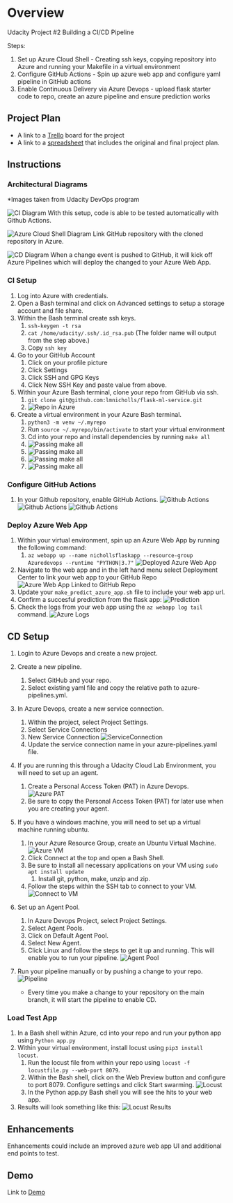 # Overview

Udacity Project #2 Building a CI/CD Pipeline

Steps:

1. Set up Azure Cloud Shell - Creating ssh keys, copying repository into Azure and running your Makefile in a virtual environment
2. Configure GitHub Actions - Spin up azure web app and configure yaml pipeline in GitHub actions
3. Enable Continuous Delivery via Azure Devops - upload flask starter code to repo, create an azure pipeline and ensure prediction works

## Project Plan

* A link to a [Trello](https://trello.com/b/mgbM0QV5/udacity-project-2) board for the project
* A link to a [spreadsheet](https://docs.google.com/spreadsheets/d/1V2cy8WjRHUGpVEoUbSiUSh5qYBpkyyxbSuYpjcarDEg/edit#gid=1348135932) that includes the original and final project plan.

## Instructions

### Architectural Diagrams

*Images taken from Udacity DevOps program

![CI Diagram](https://raw.githubusercontent.com/lmnicholls/flask-ml-service/main/Images/ci-diagram.png)
With this setup, code is able to be tested automatically with Github Actions.

![Azure Cloud Shell Diagram](https://raw.githubusercontent.com/lmnicholls/flask-ml-service/main/Images/azure-cloud-shell.png)
Link GitHub repository with the cloned repository in Azure.

![CD Diagram](https://raw.githubusercontent.com/lmnicholls/flask-ml-service/main/Images/cd-diagram.png)
When a change event is pushed to GitHub, it will kick off Azure Pipelines which will deploy the changed to your Azure Web App.

### CI Setup

1. Log into Azure with credentials.
2. Open a Bash terminal and click on Advanced settings to setup a storage account and file share.
3. Within the Bash terminal create ssh keys. 
   1. `ssh-keygen -t rsa`
   2. `cat /home/udacity/.ssh/.id_rsa.pub` (The folder name will output from the step above.)
   3. Copy `ssh key`
4. Go to your GitHub Account
   1. Click on your profile picture
   2. Click Settings
   3. Click SSH and GPG Keys
   4. Click New SSH Key and paste value from above.
5. Within your Azure Bash terminal, clone your repo from GitHub via ssh.
   1. `git clone git@github.com:lmnicholls/flask-ml-service.git`
   2. ![Repo in Azure](https://raw.githubusercontent.com/lmnicholls/flask-ml-service/main/Images/ProjectInAzureCloudShell.png)
6. Create a virtual environment in your Azure Bash terminal.
   1. `python3 -m venv ~/.myrepo`
   2. Run `source ~/.myrepo/bin/activate` to start your virtual environment
   3. Cd into your repo and install dependencies by running `make all`
   4. ![Passing make all](https://raw.githubusercontent.com/lmnicholls/flask-ml-service/main//Images/MakeAllPassingTests1.png)
   5. ![Passing make all](https://raw.githubusercontent.com/lmnicholls/flask-ml-service/main//Images/MakeAllPassingTests2.png)
   6. ![Passing make all](https://raw.githubusercontent.com/lmnicholls/flask-ml-service/main//Images/MakeAllPassingTests3.png)
   7. ![Passing make all](https://raw.githubusercontent.com/lmnicholls/flask-ml-service/main//Images/MakeAllPassingTests4.png)

### Configure GitHub Actions

1. In your Github repository, enable GitHub Actions.
![Github Actions](https://raw.githubusercontent.com/lmnicholls/flask-ml-service/main//Images/NichollsP2_Screenshot_GitHubActions.png)
![Github Actions](https://raw.githubusercontent.com/lmnicholls/flask-ml-service/main//Images/GitHubActionsPassingTests.png)
![Github Actions](https://raw.githubusercontent.com/lmnicholls/flask-ml-service/main//Images/GitHubActionsPassingTests2.png)

### Deploy Azure Web App

1. Within your virtual environment, spin up an Azure Web App by running the following command:
   1. `az webapp up --name nichollsflaskapp --resource-group Azuredevops --runtime "PYTHON|3.7"`
   ![Deployed Azure Web App](https://raw.githubusercontent.com/lmnicholls/flask-ml-service/main/Images/AzureWebApp.png)
2. Navigate to the web app and in the left hand menu select Deployment Center to link your web app to your GitHub Repo
   ![Azure Web App Linked to GitHub Repo](https://raw.githubusercontent.com/lmnicholls/flask-ml-service/main/Images/AzureWebAppDeploymentCenter.png)
3. Update your `make_predict_azure_app.sh` file to include your web app url.
4. Confirm a succesful prediction from the flask app:
   ![Prediction](https://raw.githubusercontent.com/lmnicholls/flask-ml-service/main/Images/BashPrediction.png)
5. Check the logs from your web app using the `az webapp log tail` command.
   ![Azure Logs](https://raw.githubusercontent.com/lmnicholls/flask-ml-service/main/Images/Images/AzureLogs.png)

## CD Setup

1. Login to Azure Devops and create a new project.
2. Create a new pipeline.
   1. Select GitHub and your repo.
   2. Select existing yaml file and copy the relative path to azure-pipelines.yml.
3. In Azure Devops, create a new service connection.
   1. Within the project, select Project Settings.
   2. Select Service Connections
   3. New Service Connection
   ![ServiceConnection](https://raw.githubusercontent.com/lmnicholls/flask-ml-service/main/Images/AzureServiceConnection.png)
   4. Update the service connection name in your azure-pipelines.yaml file.
4. If you are running this through a Udacity Cloud Lab Environment, you will need to set up an agent.
   1. Create a Personal Access Token (PAT) in Azure Devops.
   ![Azure PAT](https://raw.githubusercontent.com/lmnicholls/flask-ml-service/main/Images/AzurePAT.png)
   2. Be sure to copy the Personal Access Token (PAT) for later use when you are creating your agent.
5. If you have a windows machine, you will need to set up a virtual machine running ubuntu.
   1. In your Azure Resource Group, create an Ubuntu Virtual Machine.
   ![Azure VM](https://raw.githubusercontent.com/lmnicholls/flask-ml-service/main/Images/AzureVM.png)
   2. Click Connect at the top and open a Bash Shell.
   3. Be sure to install all necessary applications on your VM using `sudo apt install update`
      1. Install git, python, make, unzip and zip.
   4. Follow the steps within the SSH tab to connect to your VM.
   ![Connect to VM](https://raw.githubusercontent.com/lmnicholls/flask-ml-service/main/Images/AzureConnectToVM.png)

6. Set up an Agent Pool.
   1. In Azure Devops Project, select Project Settings.
   2. Select Agent Pools.
   3. Click on Default Agent Pool.
   4. Select New Agent.
   5. Click Linux and follow the steps to get it up and running. This will enable you to run your pipeline.
   ![Agent Pool](https://raw.githubusercontent.com/lmnicholls/flask-ml-service/main/Images/AzureAgentPool.png)
7. Run your pipeline manually or by pushing a change to your repo.
   ![Pipeline](https://raw.githubusercontent.com/lmnicholls/flask-ml-service/main/Images/AzurePipelines.png)
   * Every time you make a change to your repository on the main branch, it will start the pipeline to enable CD.

### Load Test App

1. In a Bash shell within Azure, cd into your repo and run your python app using `Python app.py`
2. Within your virtual environment, install locust using `pip3 install locust`.
   1. Run the locust file from within your repo using `locust -f locustfile.py --web-port 8079`.
   2. Within the Bash shell, click on the Web Preview button and configure to port 8079. Configure settings and click Start swarming.
   ![Locust](https://raw.githubusercontent.com/lmnicholls/flask-ml-service/main/Images/Locust.png)
   3. In the Python app.py Bash shell you will see the hits to your web app.
3. Results will look something like this:
![Locust Results](https://raw.githubusercontent.com/lmnicholls/flask-ml-service/main/Images/LocustfileTest.png)

## Enhancements

Enhancements could include an improved azure web app UI and additional end points to test.

## Demo

Link to [Demo](https://share.vidyard.com/watch/Ph3x3BYjRV8b2HnA4Gjwap?)
